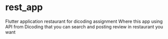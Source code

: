 # rest_app

Flutter application restaurant for dicoding assignment
Where this app using API from Dicoding that you can search and posting review in restaurant you want